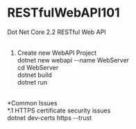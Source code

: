 # RESTfulWebAPI101<br />
Dot Net Core 2.2 RESTful Web API<br />
<br />
1. Create new WebAPI Project<br />
dotnet new webapi --name WebServer<br />
cd WebServer<br />
dotnet build<br />
dotnet run<br />
<br />
*Common Issues<br />
*.1 HTTPS certificate security issues<br />
dotnet dev-certs https --trust<br />
